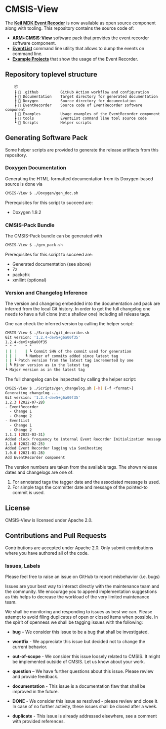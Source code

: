# CMSIS-View

The [**Keil MDK Event Recoder**](https://www2.keil.com/mdk5/debug) is now available as open source component along with tooling.
This repository contains the source code of:
  - [**ARM::CMSIS-View**](https://arm-software.github.io/CMSIS-View/main/index.html) software pack that provides the event recorder software component.
  - [**EventList**](./tools/eventlist) command line utility that allows to dump the events on command line.
  - [**Example Projects**](./Examples) that show the usage of the Event Recorder.

## Repository toplevel structure

```
    📦
    ┣ 📂 .github          GitHub Action workflow and configuration
    ┣ 📂 Documentation    Target directory for generated documentation
    ┣ 📂 Doxygen          Source directory for documentation
    ┣ 📂 EventRecorder    Source code of EventRecorder software component
    ┣ 📂 Examples         Usage examples of the EventRecorder component
    ┣ 📂 tools            EventList command line tool source code
    ┗ 📂 Scripts          Helper scripts
```

## Generating Software Pack

Some helper scripts are provided to generate the release artifacts from this repository.

### Doxygen Documentation

Generating the HTML-formatted documentation from its Doxygen-based source is done via

```bash
CMSIS-View $ ./Doxygen/gen_doc.sh
``` 

Prerequisites for this script to succeed are:
 - Doxygen 1.9.2

### CMSIS-Pack Bundle

The CMSIS-Pack bundle can be generated with

```bash
CMSIS-View $ ./gen_pack.sh
``` 

Prerequisites for this script to succeed are:
 - Generated documentation (see above)
 - 7z
 - packchk
 - xmllint (optional)

### Version and Changelog Inference

The version and changelog embedded into the documentation and pack are inferred from the
local Git history. In order to get the full changelog one needs to have a full clone (not
a shallow one) including all release tags.

One can check the inferred version by calling the helper script:

```bash
CMSIS-View $ ./Scripts/git_describe.sh
Git version: '1.2.4-dev5+g6a00f35'
1.2.4-dev5+g6a00f35
^ ^ ^    ^ ^
| | |    | ┗ Commit SHA of the commit used for generation
| | |    ┗ Number of commits added since latest tag
| | ┗ Patch version from the latest tag incremented by one
| ┗ Minor version as in the latest tag
┗ Major version as in the latest tag
``` 

The full changelog can be inspected by calling the helper script:

```bash
CMSIS-View $ ./Scripts/gen_changelog.sh [-h] [-f <format>]
Generating changelog ...
Git version: '1.2.4-dev5+g6a00f35'
1.2.3 (2022-07-28)
- EventRecorder
  - Change 1
  - Change 2
- EventList
  - Change 1
  - Change 2
1.1.1 (2022-03-31)
Added clock frequency to internal Event Recorder Initialization message
1.1.0 (2022-02-25)
Added Event Recorder logging via Semihosting
1.0.0 (2021-01-28)
Add EventRecorder component
```

The version numbers are taken from the available tags. The shown release dates and
changelogs are one of:

1. For annotated tags the tagger date and the associated message is used.
2. For simple tags the committer date and message of the pointed-to commit is used.


## License

CMSIS-View is licensed under Apache 2.0.

## Contributions and Pull Requests

Contributions are accepted under Apache 2.0. Only submit contributions where you have authored all of the code.

### Issues, Labels

Please feel free to raise an issue on GitHub
to report misbehavior (i.e. bugs)

Issues are your best way to interact directly with the maintenance team and the community.
We encourage you to append implementation suggestions as this helps to decrease the
workload of the very limited maintenance team.

We shall be monitoring and responding to issues as best we can.
Please attempt to avoid filing duplicates of open or closed items when possible.
In the spirit of openness we shall be tagging issues with the following:

- **bug** – We consider this issue to be a bug that shall be investigated.

- **wontfix** - We appreciate this issue but decided not to change the current behavior.

- **out-of-scope** - We consider this issue loosely related to CMSIS. It might be implemented outside of CMSIS. Let us know about your work.

- **question** – We have further questions about this issue. Please review and provide feedback.

- **documentation** - This issue is a documentation flaw that shall be improved in the future.

- **DONE** - We consider this issue as resolved - please review and close it. In case of no further activity, these issues shall be closed after a week.

- **duplicate** - This issue is already addressed elsewhere, see a comment with provided references.

